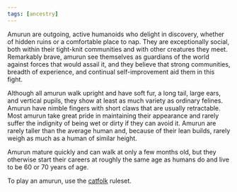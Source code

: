 ```yaml
---
tags: [ancestry]
---
```


Amurun are outgoing, active humanoids who delight in discovery, whether of hidden ruins or a comfortable place to nap. They are exceptionally social, both within their tight-knit communities and with other creatures they meet. Remarkably brave, amurun see themselves as guardians of the world against forces that would assail it, and they believe that strong communities, breadth of experience, and continual self-improvement aid them in this fight.

Although all amurun walk upright and have soft fur, a long tail, large ears, and vertical pupils, they show at least as much variety as ordinary felines. Amurun have nimble fingers with short claws that are usually retractable. Most amurun take great pride in maintaining their appearance and rarely suffer the indignity of being wet or dirty if they can avoid it. Amurun are rarely taller than the average human and, because of their lean builds, rarely weigh as much as a human of similar height.

Amurun mature quickly and can walk at only a few months old, but they otherwise start their careers at roughly the same age as humans do and live to be 60 or 70 years of age.

To play an amurun, use the [catfolk](https://2e.aonprd.com/Ancestries.aspx?ID=17) ruleset.
